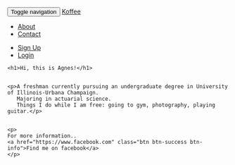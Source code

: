 
<html>
<head>
	<title>Agnes Lim</title>
<!-- 	<link rel="stylesheet" type="text/css" href="blog.css"> -->

<link rel="stylesheet" href="https://maxcdn.bootstrapcdn.com/bootstrap/3.3.7/css/bootstrap.min.css" integrity="sha384-BVYiiSIFeK1dGmJRAkycuHAHRg32OmUcww7on3RYdg4Va+PmSTsz/K68vbdEjh4u" crossorigin="anonymous">


</head>
<body>
	<nav class="navbar navbar-default">
	<div class="container">
		<div class="navbar-header">
			<button type="button" class="navbar-toggle collapsed" data-toggle="collapse" data-target="#bs-nav-demo" aria-expanded="false">
	        <span class="sr-only">Toggle navigation</span>
	        <span class="icon-bar"></span>
	        <span class="icon-bar"></span>
	        <span class="icon-bar"></span>
	      </button>
		<a href="#" class="navbar-brand">Koffee</a>
			</div>
			<div class="collapse navbar-collapse" id="bs-nav-demo">
				<ul class="nav navbar-nav">
					<li><a href="#">About</a></li>
					<li><a href="#">Contact</a></li>
				</ul>
				<ul class="nav navbar-nav navbar-right">
					<li><a href="#">Sign Up</a></li>
					<li><a href="#">Login</a></li>
			</ul>
		</div>
	</div>
</nav>


	<h1>Hi, this is Agnes!</h1>


	<p>A freshman currently pursuing an undergraduate degree in University of Illinois-Urbana Champaign. 
	   Majoring in actuarial science. 
	   Things I do while I am free: going to gym, photography, playing guitar.</p>


    <p>
    For more information..
    <a href="https://www.facebook.com" class="btn btn-success btn-info">Find me on facebook</a>	
    </p>
	

</body>
</html>
